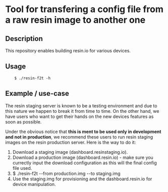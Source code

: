# Tool for transfering a config file from a raw resin image to another one

## Description
This repository enables building resin.io for various devices.

## Usage

```
    $ ./resin-f2t -h
```

## Example / use-case

The resin staging server is known to be a testing environment and due to this nature we happen to break it from time to time. On the other hand, we have users who want to get their hands on the new devices features as soon as possible.

Under the obvious notice that **this is ment to be used only in development and not in production**, we recommend these users to run resin staging images on the resin production server. Here is the way to do it:

1.  Download a staging image (dashboard.resinstaging.io).
2.  Download a production image (dashboard.resin.io) - make sure you currectly input the download configuration as this will the final config file used.
3.  $ ./resin-f2t --from production.img --to staging.img
4.  Use the staging.img for provisioning and the dashboard.resin.io for device manipulation.

